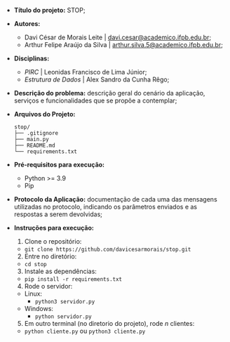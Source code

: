 - **Título do projeto:** STOP;
- **Autores:** 
    - Davi César de Morais Leite | davi.cesar@academico.ifpb.edu.br;
    - Arthur Felipe Araújo da Silva | arthur.silva.5@academico.ifpb.edu.br;
- **Disciplinas:** 
    - *PIRC* | Leonidas Francisco de Lima Júnior;
    - *Estrutura de Dados* | Alex Sandro da Cunha Rêgo;
- **Descrição do problema:** descrição geral do cenário da aplicação, serviços e funcionalidades que se propõe a contemplar;
- **Arquivos do Projeto:** 
    ```
    stop/
    ├── .gitignore
    ├── main.py
    ├── README.md
    └── requirements.txt
    ```

- **Pré-requisitos para execução:** 
    - Python >= 3.9
    - Pip
- **Protocolo da Aplicação:** documentação de cada uma das mensagens utilizadas no protocolo, indicando os parâmetros enviados e as respostas a serem devolvidas;
- **Instruções para execução:** 
    1. Clone o repositório:
    - `git clone https://github.com/davicesarmorais/stop.git` 
    2. Entre no diretório:
    - `cd stop`
    3. Instale as dependências:
    - `pip install -r requirements.txt`
    4. Rode o servidor:
    - Linux:
        - `python3 servidor.py`
    - Windows:
        - `python servidor.py`
    5. Em outro terminal (no diretorio do projeto), rode *n* clientes:
    - `python cliente.py` ou `python3 cliente.py`
